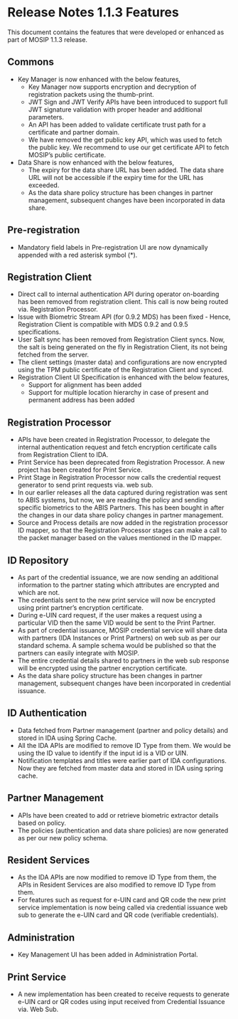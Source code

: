 # Release Notes 1.1.3 Features

This document contains the features that were developed or enhanced as part of MOSIP 1.1.3 release.

## Commons

* Key Manager is now enhanced with the below features,
  * Key Manager now supports encryption and decryption of registration packets using the thumb-print.
  * JWT Sign and JWT Verify APIs have been introduced to support full JWT signature validation with proper header and additional parameters.
  * An API has been added to validate certificate trust path for a certificate and partner domain.
  * We have removed the get public key API, which was used to fetch the public key. We recommend to use our get certificate API to fetch MOSIP’s public certificate.
* Data Share is now enhanced with the below features,
  * The expiry for the data share URL has been added. The data share URL will not be accessible if the expiry time for the URL has exceeded.
  * As the data share policy structure has been changes in partner management, subsequent changes have been incorporated in data share.

## Pre-registration

* Mandatory field labels in Pre-registration UI are now dynamically appended with a red asterisk symbol \(\*\).

## Registration Client

* Direct call to internal authentication API during operator on-boarding has been removed from registration client. This call is now being routed via. Registration Processor.
* Issue with Biometric Stream API \(for 0.9.2 MDS\) has been fixed - Hence, Registration Client is compatible with MDS 0.9.2 and 0.9.5 specifications.
* User Salt sync has been removed from Registration Client syncs. Now, the salt is being generated on the fly in Registration Client, its not being fetched from the server.
* The client settings \(master data\) and configurations are now encrypted using the TPM public certificate of the Registration Client and synced.
* Registration Client UI Specification is enhanced with the below features,
  * Support for alignment has been added
  * Support for multiple location hierarchy in case of present and permanent address has been added

## Registration Processor

* APIs have been created in Registration Processor, to delegate the internal authentication request and fetch encryption certificate calls from Registration Client to IDA.
* Print Service has been deprecated from Registration Processor. A new project has been created for Print Service.
* Print Stage in Registration Processor now calls the credential request generator to send print requests via. web sub.
* In our earlier releases all the data captured during registration was sent to ABIS systems, but now, we are reading the policy and sending specific biometrics to the ABIS Partners. This has been bought in after the changes in our data share policy changes in partner management.
* Source and Process details are now added in the registration processor ID mapper, so that the Registration Processor stages can make a call to the packet manager based on the values mentioned in the ID mapper.

## ID Repository

* As part of the credential issuance, we are now sending an additional information to the partner stating which attributes are encrypted and which are not.
* The credentials sent to the new print service will now be encrypted using print partner’s encryption certificate.
* During e-UIN card request, if the user makes a request using a particular VID then the same VID would be sent to the Print Partner.
* As part of credential issuance, MOSIP credential service will share data with partners \(IDA Instances or Print Partners\) on web sub as per our standard schema. A sample schema would be published so that the partners can easily integrate with MOSIP.
* The entire credential details shared to partners in the web sub response will be encrypted using the partner encryption certificate.
* As the data share policy structure has been changes in partner management, subsequent changes have been incorporated in credential issuance.

## ID Authentication

* Data fetched from Partner management \(partner and policy details\) and stored in IDA using Spring Cache.
* All the IDA APIs are modified to remove ID Type from them. We would be using the ID value to identify if the input id is a VID or UIN.
* Notification templates and titles were earlier part of IDA configurations. Now they are fetched from master data and stored in IDA using spring cache.

## Partner Management

* APIs have been created to add or retrieve biometric extractor details based on policy.
* The policies \(authentication and data share policies\) are now generated as per our new policy schema.

## Resident Services

* As the IDA APIs are now modified to remove ID Type from them, the APIs in Resident Services are also modified to remove ID Type from them.
* For features such as request for e-UIN card and QR code the new print service implementation is now being called via credential issuance web sub to generate the e-UIN card and QR code \(verifiable credentials\).

## Administration

* Key Management UI has been added in Administration Portal.

## Print Service

* A new implementation has been created to receive requests to generate e-UIN card or QR codes using input received from Credential Issuance via. Web Sub.

